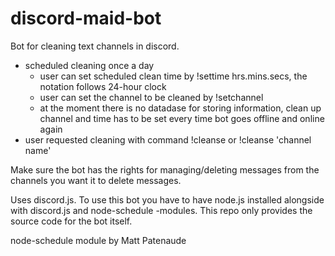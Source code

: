 # discord-maid-bot
Bot for cleaning text channels in discord.

- scheduled cleaning once a day
	- user can set scheduled clean time by !settime hrs.mins.secs, the notation follows 24-hour clock
	- user can set the channel to be cleaned by !setchannel
	- at the moment there is no datadase for storing information, clean up channel and time has to be set every time bot goes offline and online again
- user requested cleaning with command !cleanse or !cleanse 'channel name'

Make sure the bot has the rights for managing/deleting messages from the channels you want it to delete messages.


Uses discord.js. To use this bot you have to have node.js installed alongside with discord.js and node-schedule -modules. This repo only provides the source code for the bot itself. 

node-schedule module by Matt Patenaude
